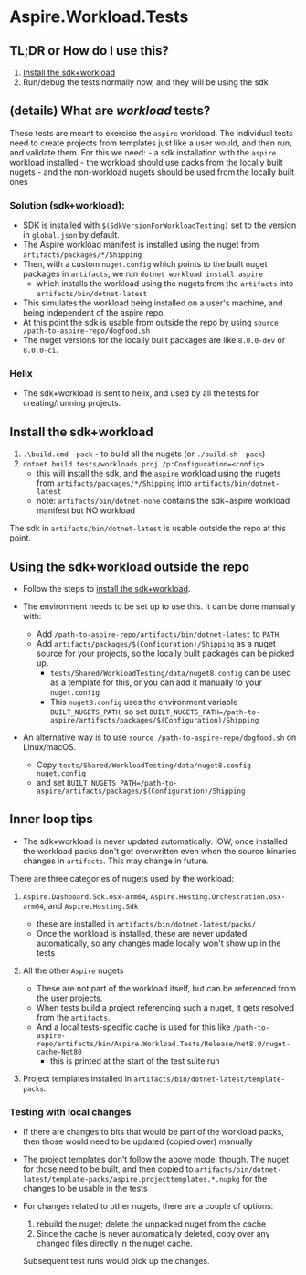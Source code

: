 # Aspire.Workload.Tests

## TL;DR or How do I use this?

1. [Install the sdk+workload](#install-the-sdkworkload)
2. Run/debug the tests normally now, and they will be using the sdk

## (details) What are *workload* tests?

These tests are meant to exercise the `aspire` workload. The individual tests need to create projects from templates just like a user would, and then run, and validate them. For this we need:
    - a sdk installation with the `aspire` workload installed
    - the workload should use packs from the locally built nugets
    - and the non-workload nugets should be used from the locally built ones

### Solution (sdk+workload):

- SDK is installed with `$(SdkVersionForWorkloadTesting)` set to the version in `global.json` by default.
- The Aspire workload manifest is installed using the nuget from `artifacts/packages/*/Shipping`
- Then, with a custom `nuget.config` which points to the built nuget packages in `artifacts`, we run `dotnet workload install aspire`
    - which installs the workload using the nugets from the `artifacts` into `artifacts/bin/dotnet-latest`
- This simulates the workload being installed on a user's machine, and being independent of the aspire repo.
- At this point the sdk is usable from outside the repo by using `source /path-to-aspire-repo/dogfood.sh`
- The nuget versions for the locally built packages are like `8.0.0-dev` or `8.0.0-ci`.

### Helix

- The sdk+workload is sent to helix, and used by all the tests for creating/running projects.

## Install the sdk+workload

1. `.\build.cmd -pack` - to build all the nugets (or `./build.sh -pack`)
2. `dotnet build tests/workloads.proj /p:Configuration=<config>`
    - this will install the sdk, and the `aspire` workload using the nugets from `artifacts/packages/*/Shipping` into `artifacts/bin/dotnet-latest`
    - note: `artifacts/bin/dotnet-none` contains the sdk+aspire workload manifest but NO workload

The sdk in `artifacts/bin/dotnet-latest` is usable outside the repo at this point.

## Using the sdk+workload outside the repo

- Follow the steps to [install the sdk+workload](#install-the-sdkworkload).

- The environment needs to be set up to use this. It can be done manually with:
    - Add `/path-to-aspire-repo/artifacts/bin/dotnet-latest` to `PATH`.
    - Add `artifacts/packages/$(Configuration)/Shipping` as a nuget source for your projects, so the locally built packages can be picked up.
        - `tests/Shared/WorkloadTesting/data/nuget8.config` can be used as a template for this, or you can add it manually to your `nuget.config`
        - This `nuget8.config` uses the environment variable `BUILT_NUGETS_PATH`, so set `BUILT_NUGETS_PATH=/path-to-aspire/artifacts/packages/$(Configuration)/Shipping`

- An alternative way is to use `source /path-to-aspire-repo/dogfood.sh` on Linux/macOS.
    - Copy `tests/Shared/WorkloadTesting/data/nuget8.config nuget.config`
    - and set `BUILT_NUGETS_PATH=/path-to-aspire/artifacts/packages/$(Configuration)/Shipping`

## Inner loop tips

- The sdk+workload is never updated automatically. IOW, once installed the workload packs don't get overwritten even when the source binaries changes in `artifacts`. This may change in future.

There are three categories of nugets used by the workload:

1. `Aspire.Dashboard.Sdk.osx-arm64`, `Aspire.Hosting.Orchestration.osx-arm64`, and `Aspire.Hosting.Sdk`
    - these are installed in `artifacts/bin/dotnet-latest/packs/`
    - Once the workload is installed, these are never updated automatically, so any changes made locally won't show up in the tests

2. All the other `Aspire` nugets
    - These are not part of the workload itself, but can be referenced from the user projects.
    - When tests build a project referencing such a nuget, it gets resolved from the `artifacts`.
    - And a local tests-specific cache is used for this like `/path-to-aspire-repo/artifacts/bin/Aspire.Workload.Tests/Release/net8.0/nuget-cache-Net80`
        - this is printed at the start of the test suite run

3. Project templates installed in `artifacts/bin/dotnet-latest/template-packs`.

### Testing with local changes

- If there are changes to bits that would be part of the workload packs, then those would need to be updated (copied over) manually
- The project templates don't follow the above model though. The nuget for those need to be built, and then copied to `artifacts/bin/dotnet-latest/template-packs/aspire.projecttemplates.*.nupkg` for the changes to be usable in the tests

- For changes related to other nugets, there are a couple of options:
    1. rebuild the nuget; delete the unpacked nuget from the cache
    2. Since the cache is never automatically deleted, copy over any changed files directly in the nuget cache.

    Subsequent test runs would pick up the changes.
